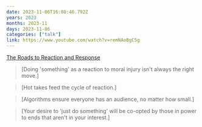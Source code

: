 ```yaml
---
date: 2023-11-06T16:08:46.792Z
years: 2023
months: 2023-11
days: 2023-11-06
categories: ["talk"]
link: https://www.youtube.com/watch?v=remNAoBgC5g
---
```

[The Roads to Reaction and Response](https://www.youtube.com/watch?v=remNAoBgC5g)

> [Doing 'something' as a reaction to moral injury isn't always the right move.]

> [Hot takes feed the cycle of reaction.]

> [Algorithms ensure everyone has an audience, no matter how small.]

> [Your desire to 'just do something' will be co-opted by those in power to ends that aren't in your interest.]
